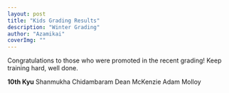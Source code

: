 ```yaml
---
layout: post
title: "Kids Grading Results"
description: "Winter Grading"
author: "Azamikai"
coverImg: ""
---
```


Congratulations to those who were promoted in the recent grading!
Keep training hard, well done.


**10th Kyu**
Shanmukha Chidambaram
Dean McKenzie
Adam Molloy
